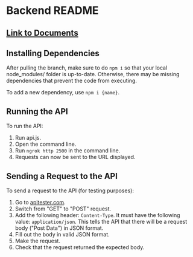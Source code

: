 # Backend README

## [Link to Documents](https://aarone314.github.io/CP317-Project-Green-Thumb/)

## Installing Dependencies
After pulling the branch, make sure to do ```npm i``` so that your local node_modules/ folder is up-to-date. Otherwise, there may be missing dependencies that prevent the code from executing.

To add a new dependency, use ```npm i {name}```.

## Running the API
To run the API:
1. Run api.js.
2. Open the command line.
3. Run ```ngrok http 2500``` in the command line.
4. Requests can now be sent to the URL displayed.

## Sending a Request to the API
To send a request to the API (for testing purposes):
1. Go to [apitester.com](apitester.com).
2. Switch from "GET" to "POST" request.
3. Add the following header: ```Content-Type```. It must have the following value: ```application/json```. This tells the API that there will be a request body ("Post Data") in JSON format.
4. Fill out the body in valid JSON format.
5. Make the request.
6. Check that the request returned the expected body.
